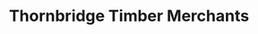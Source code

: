 ---
title: "Thornbridge Timber Merchants"
url: /edinburgh/thornbridge-timber-merchants-bankhead-crossway-north/
shop: trade
---